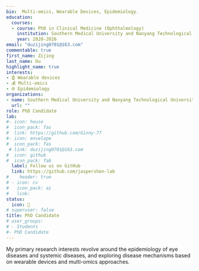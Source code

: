 ```yaml
---
bio:  Multi-omics, Wearable Devices, Epidemiology.
education:
  courses:
  - course: PhD in Clinical Medicine (Ophthalmology)
    institution: Southern Medical University and Nanyang Technological University
    year: 2020-2026
email: "duzijing0701@163.com"
commentable: true
first_name: Zijing
last_name: Du
highlight_name: true
interests:
- ⌚️ Wearable devices
- 💰 Multi-omics
- 🌐 Epidemiology
organizations:
- name: Southern Medical University and Nanyang Technological University
  url: ""
role: PhD Candidate
lab:
#- icon: house
#  icon_pack: fas
#  link: https://github.com/Ginny-77
#- icon: envelope
#  icon_pack: fas
 # link: duzijing0701@163.com
#  icon: github
#  icon_pack: fab
  label: Follow us on GitHub
  link: https://github.com/jaspershen-lab
#    header: true
# - icon: cv
#   icon_pack: ai
#   link:
status:
  icon: 👻
# superuser: false
title: PhD Candidate
# user_groups:
# - Students
#- PhD Candidate
---
```



My primary research interests revolve around the epidemiology of eye diseases and systemic diseases, and exploring disease mechanisms based on wearable devices and multi-omics approaches.
 

